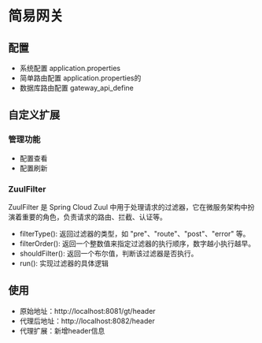 # 简易网关

## 配置

- 系统配置
  application.properties
- 简单路由配置
  application.properties的
- 数据库路由配置
  gateway_api_define

## 自定义扩展

### 管理功能
- 配置查看
- 配置刷新


### ZuulFilter
ZuulFilter 是 Spring Cloud Zuul 中用于处理请求的过滤器，它在微服务架构中扮演着重要的角色，负责请求的路由、拦截、认证等。
- filterType(): 返回过滤器的类型，如 "pre"、"route"、"post"、"error" 等。
- filterOrder(): 返回一个整数值来指定过滤器的执行顺序，数字越小执行越早。
- shouldFilter(): 返回一个布尔值，判断该过滤器是否执行。
- run(): 实现过滤器的具体逻辑

## 使用

- 原始地址：http://localhost:8081/gt/header
- 代理后地址：http://localhost:8082/header
- 代理扩展：新增header信息






